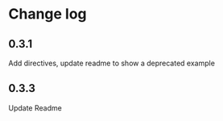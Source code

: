 # Change log

## 0.3.1

Add directives, update readme to show a deprecated example

## 0.3.3

Update Readme

